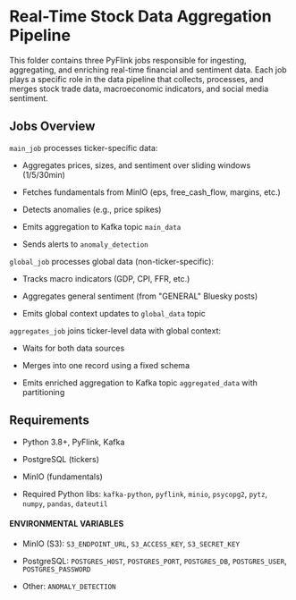 # Real-Time Stock Data Aggregation Pipeline

This folder contains three PyFlink jobs responsible for ingesting, aggregating, and enriching real-time financial and sentiment data. Each job plays a specific role in the data pipeline that collects, processes, and merges stock trade data, macroeconomic indicators, and social media sentiment.

## Jobs Overview

`main_job` processes ticker-specific data:

  -  Aggregates prices, sizes, and sentiment over sliding windows (1/5/30min)

  -  Fetches fundamentals from MinIO (eps, free_cash_flow, margins, etc.)

  -  Detects anomalies (e.g., price spikes)

  -  Emits aggregation to Kafka topic `main_data`

  -  Sends alerts to `anomaly_detection`

`global_job` processes global data (non-ticker-specific):

  -  Tracks macro indicators (GDP, CPI, FFR, etc.)

  -  Aggregates general sentiment (from "GENERAL" Bluesky posts)

  -  Emits global context updates to `global_data` topic

`aggregates_job` joins ticker-level data with global context:

  -  Waits for both data sources

  -  Merges into one record using a fixed schema

  -  Emits enriched aggregation to Kafka topic `aggregated_data` with partitioning

## Requirements

- Python 3.8+, PyFlink, Kafka

-   PostgreSQL (tickers)

 -   MinIO (fundamentals)

 -   Required Python libs: `kafka-python`, `pyflink`, `minio`, `psycopg2`, `pytz`, `numpy`, `pandas`, `dateutil`

#### ENVIRONMENTAL VARIABLES

- MinIO (S3): `S3_ENDPOINT_URL`, `S3_ACCESS_KEY`, `S3_SECRET_KEY`

- PostgreSQL: `POSTGRES_HOST`, `POSTGRES_PORT`, `POSTGRES_DB`, `POSTGRES_USER`, `POSTGRES_PASSWORD`

- Other: `ANOMALY_DETECTION`
